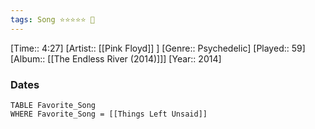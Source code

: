 ```yaml
---
tags: Song ⭐⭐⭐⭐⭐ 💛
---
```

[Time:: 4:27]
[Artist:: [[Pink Floyd]] ]
[Genre:: Psychedelic]
[Played:: 59]
[Album:: [[The Endless River (2014)]]]
[Year:: 2014]
### Dates
````dataview
TABLE Favorite_Song
WHERE Favorite_Song = [[Things Left Unsaid]]
````